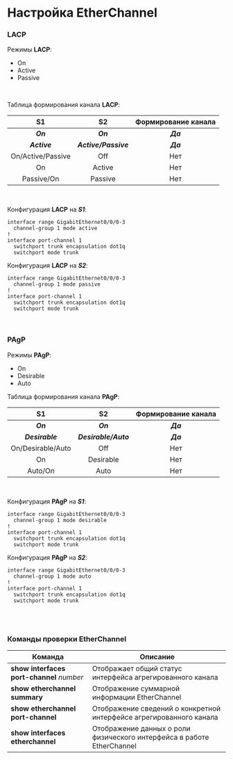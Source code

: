 # Настройка EtherChannel

### LACP

Режимы **LACP**:

- On
- Active
- Passive

<br/>

Таблица формирования канала **LACP**:

| S1 | S2 | Формирование канала |
|:----------:|:---------:|:---------:|
| ***On***  | ***On*** | ***Да*** |
| ***Active***  | ***Active/Passive***  | ***Да*** |
| On/Active/Passive | Off | Нет |
| On | Active | Нет |
| Passive/On | Passive | Нет |

<br/>

Конфигурация **LACP** на ***S1***:
```
interface range GigabitEthernet0/0/0-3
  channel-group 1 mode active
!
interface port-channel 1
  switchport trunk encapsulation dot1q
  switchport mode trunk
```
Конфигурация **LACP** на ***S2***:
```
interface range GigabitEthernet0/0/0-3
  channel-group 1 mode passive
!
interface port-channel 1
  switchport trunk encapsulation dot1q
  switchport mode trunk
```

<br/>

### PAgP

Режимы **PAgP**:

- On
- Desirable
- Auto

Таблица формирования канала **PAgP**:

| S1 | S2 | Формирование канала |
|:----------:|:---------:|:---------:|
| ***On***  | ***On*** | ***Да*** |
| ***Desirable***  | ***Desirable/Auto***  | ***Да*** |
| On/Desirable/Auto | Off | Нет |
| On | Desirable | Нет |
| Auto/On | Auto | Нет |

<br/>

Конфигурация **PAgP** на ***S1***:
```
interface range GigabitEthernet0/0/0-3
  channel-group 1 mode desirable
!
interface port-channel 1
  switchport trunk encapsulation dot1q
  switchport mode trunk
```
Конфигурация **PAgP** на ***S2***:
```
interface range GigabitEthernet0/0/0-3
  channel-group 1 mode auto
!
interface port-channel 1
  switchport trunk encapsulation dot1q
  switchport mode trunk
```

<br/>
<br/>

### Команды проверки EtherChannel

| Команда | Описание |
|----------|---------|
| **show interfaces port-channel** *number* | Отображает общий статус интерфейса агрегированного канала |
| **show etherchannel summary** | Отображение суммарной информации EtherChannel |
| **show etherchannel port-channel** | Отображение сведений о конкретной интерфейсе агрегированного канала |
| **show interfaces etherchannel** | Отображение данных о роли физического интерфейса в работе EtherChannel |

